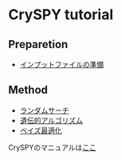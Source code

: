 # CrySPY tutorial

## Preparetion
- [インプットファイルの準備](./CrySPYTutorial/input.md)

## Method
- [ランダムサーチ](./CrySPYTutorial/RS.md)
- [遺伝的アルゴリズム](./CrySPYTutorial/GA.md)
- [ベイズ最適化](./CrySPYTutorial/RS.md)

CrySPYのマニュアルは[ここ](https://tomoki-yamashita.github.io/CrySPY_doc/tutorial/)
